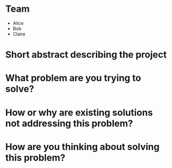 # Team

- Alice
- Bob
- Claire

# Short abstract describing the project

# What problem are you trying to solve?

# How or why are existing solutions not addressing this problem?

# How are you thinking about solving this problem?
